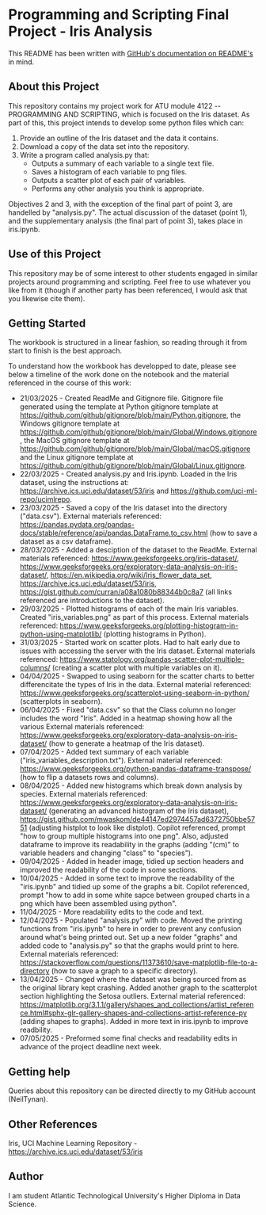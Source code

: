# Programming and Scripting Final Project - Iris Analysis

This README has been written with [GitHub's documentation on README's](https://docs.github.com/en/repositories/managing-your-repositorys-settings-and-features/customizing-your-repository/about-readmes) in mind.

## About this Project

This repository contains my project work for ATU module 4122 -- PROGRAMMING AND SCRIPTING, which is focused on the Iris dataset. As part of this, this project intends to develop some python files which can:

1. Provide an outline of the Iris dataset and the data it contains.
2. Download a copy of the data set into the repository.
3. Write a program called analysis.py that: 
    - Outputs a summary of each variable to a single text file.
    - Saves a histogram of each variable to png files.
    - Outputs a scatter plot of each pair of variables.
    - Performs any other analysis you think is appropriate.

Objectives 2 and 3, with the exception of the final part of point 3, are handelled by "analysis.py". The actual discussion of the dataset (point 1), and the supplementary analysis (the final part of point 3), takes place in iris.ipynb.

## Use of this Project

This repository may be of some interest to other students engaged in similar projects around programming and scripting. Feel free to use whatever you like from it (though if another party has been referenced, I would ask that you likewise cite them).

## Getting Started

The workbook is structured in a linear fashion, so reading through it from start to finish is the best approach.

To understand how the workbook has developped to date, please see below a timeline of the work done on the notebook and the material referenced in the course of this work:

- 21/03/2025 - Created ReadMe and Gitignore file. Gitignore file generated using the template at Python gitignore template at https://github.com/github/gitignore/blob/main/Python.gitignore, the Windows gitignore template at https://github.com/github/gitignore/blob/main/Global/Windows.gitignore, the MacOS gitignore template at https://github.com/github/gitignore/blob/main/Global/macOS.gitignore and the Linux gitignore template at https://github.com/github/gitignore/blob/main/Global/Linux.gitignore.
- 22/03/2025 - Created analysis.py and Iris.ipynb. Loaded in the Iris dataset, using the instructions at: https://archive.ics.uci.edu/dataset/53/iris and https://github.com/uci-ml-repo/ucimlrepo.
- 23/03/2025 - Saved a copy of the Iris dataset into the directory ("data.csv"). External materials referenced: https://pandas.pydata.org/pandas-docs/stable/reference/api/pandas.DataFrame.to_csv.html (how to save a dataset as a csv dataframe).
- 28/03/2025 - Added a desciption of the dataset to the ReadMe. External materials referenced: https://www.geeksforgeeks.org/iris-dataset/, https://www.geeksforgeeks.org/exploratory-data-analysis-on-iris-dataset/, https://en.wikipedia.org/wiki/Iris_flower_data_set, https://archive.ics.uci.edu/dataset/53/iris, https://gist.github.com/curran/a08a1080b88344b0c8a7 (all links referenced are introductions to the dataset).
- 29/03/2025 - Plotted histograms of each of the main Iris variables. Created "iris_variables.png" as part of this process. External materials referenced: https://www.geeksforgeeks.org/plotting-histogram-in-python-using-matplotlib/ (plotting histograms in Python).
- 31/03/2025 - Started work on scatter plots. Had to halt early due to issues with accessing the server with the Iris dataset. External materials referenced: https://www.statology.org/pandas-scatter-plot-multiple-columns/ (creating a scatter plot with multiple variables on it).
- 04/04/2025 - Swapped to using seaborn for the scatter charts to better differencitate the types of Iris in the data. External material referenced: https://www.geeksforgeeks.org/scatterplot-using-seaborn-in-python/ (scatterplots in seaborn).
- 06/04/2025 - Fixed "data.csv" so that the Class column no longer includes the word "Iris". Added in a heatmap showing how all the various External materials referenced: https://www.geeksforgeeks.org/exploratory-data-analysis-on-iris-dataset/ (how to generate a heatmap of the Iris dataset).
- 07/04/2025 - Added text summary of each variable ("iris_variables_description.txt"). External material referenced: https://www.geeksforgeeks.org/python-pandas-dataframe-transpose/ (how to flip a datasets rows and columns).
- 08/04/2025 - Added new histograms which break down analysis by species. External materials referenced: https://www.geeksforgeeks.org/exploratory-data-analysis-on-iris-dataset/ (generating an advanced histogram of the Iris dataset), https://gist.github.com/mwaskom/de44147ed2974457ad6372750bbe5751 (adjusting histplot to look like distplot). Copilot referenced, prompt "how to group multiple histograms into one png". Also, adjusted dataframe to improve its readability in the graphs (adding "(cm)" to variable headers and changing "class" to "species").
- 09/04/2025 - Added in header image, tidied up section headers and improved the readability of the code in some sections.
- 10/04/2025 - Added in some text to improve the readability of the "iris.ipynb" and tidied up some of the graphs a bit. Copilot referenced, prompt "how to add in some white sapce between grouped charts in a png which have been assembled using python".
- 11/04/2025 - More readability edits to the code and text.
- 12/04/2025 - Populated "analysis.py" with code. Moved the printing functions from "iris.ipynb" to here in order to prevent any confusion around what's being printed out. Set up a new folder "graphs" and added code to "analysis.py" so that the graphs would print to here. External materials referenced: https://stackoverflow.com/questions/11373610/save-matplotlib-file-to-a-directory (how to save a graph to a specific directory).
- 13/04/2025 - Changed where the dataset was being sourced from as the original library kept crashing. Added another graph to the scatterplot section highlighting the Setosa outliers. External material referenced: https://matplotlib.org/3.1.1/gallery/shapes_and_collections/artist_reference.html#sphx-glr-gallery-shapes-and-collections-artist-reference-py (adding shapes to graphs). Added in more text in iris.ipynb to improve readbility.
- 07/05/2025 - Preformed some final checks and readability edits in advance of the project deadline next week.

## Getting help

Queries about this repository can be directed directly to my GitHub account (NeilTynan).

## Other References

Iris, UCI Machine Learning Repository - https://archive.ics.uci.edu/dataset/53/iris

## Author

I am student Atlantic Technological University's Higher Diploma in Data Science.
